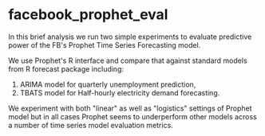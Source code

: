 # facebook_prophet_eval
In this brief analysis we run two simple experiments to evaluate predictive power of the FB's Prophet Time Series Forecasting model.

We use Prophet's R interface and compare that against standard models from R forecast package including:
  1) ARIMA model for quarterly unemployment prediction,
  2) TBATS model for Half-hourly electricity demand forecasting.
  
We experiment with both "linear" as well as "logistics" settings of Prophet model but in all cases Prophet seems to underperform other models across a number of time series model evaluation metrics.
